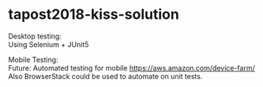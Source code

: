 # tapost2018-kiss-solution

Desktop testing:<br>
Using Selenium + JUnit5

Mobile Testing:<br>
Future: Automated testing for mobile https://aws.amazon.com/device-farm/
Also BrowserStack could be used to automate on unit tests.